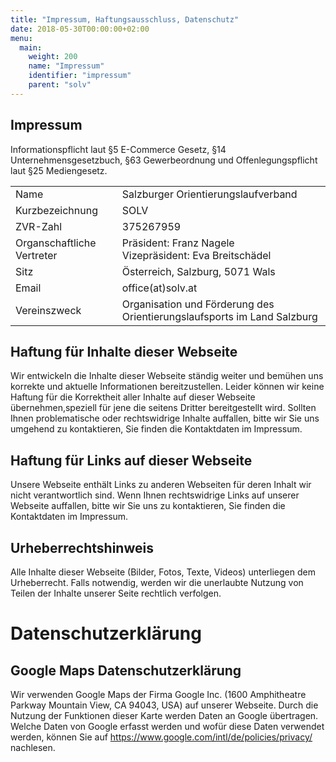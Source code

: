 ```yaml
---
title: "Impressum, Haftungsausschluss, Datenschutz"
date: 2018-05-30T00:00:00+02:00
menu:
  main:
    weight: 200
    name: "Impressum"
    identifier: "impressum"
    parent: "solv"
---
```


## Impressum

Informationspflicht laut §5 E-Commerce Gesetz, §14 Unternehmensgesetzbuch, §63 Gewerbeordnung und Offenlegungspflicht laut §25 Mediengesetz.

<table class="uk-table uk-table-divider uk-table-striped">
    <tbody>
        <tr>
            <td>Name</td>
            <td>Salzburger Orientierungslaufverband</td>
        </tr>
        <tr>
            <td>Kurzbezeichnung</td>
            <td>SOLV</td>
        </tr>
        <tr>
            <td>ZVR-Zahl</td>
            <td>375267959</td>
        </tr>
        <tr>
            <td>Organschaftliche Vertreter</td>
            <td>Präsident: Franz Nagele<br/>Vizepräsident: Eva Breitschädel</td>
        </tr>
        <tr>
            <td>Sitz</td>
            <td>Österreich, Salzburg, 5071 Wals</td>
        </tr>
        <tr>
            <td>Email</td>
            <td>office(at)solv.at</td>
        </tr>
        <tr>
            <td>Vereinszweck</td>
            <td>Organisation und Förderung des Orientierungslaufsports im Land Salzburg</td>
        </tr>
    </tbody>
</table>

## Haftung für Inhalte dieser Webseite

Wir entwickeln die Inhalte dieser Webseite ständig weiter und bemühen uns korrekte und aktuelle Informationen bereitzustellen. Leider können wir keine Haftung für die Korrektheit aller Inhalte auf dieser Webseite übernehmen,speziell für jene die seitens Dritter bereitgestellt wird. Sollten Ihnen problematische oder rechtswidrige Inhalte auffallen, bitte wir Sie uns umgehend zu kontaktieren, Sie finden die Kontaktdaten im Impressum.

## Haftung für Links auf dieser Webseite
Unsere Webseite enthält Links zu anderen Webseiten für deren Inhalt wir nicht verantwortlich sind. Wenn Ihnen rechtswidrige Links auf unserer Webseite auffallen, bitte wir Sie uns zu kontaktieren, Sie finden die Kontaktdaten im Impressum.

## Urheberrechtshinweis
Alle Inhalte dieser Webseite (Bilder, Fotos, Texte, Videos) unterliegen dem Urheberrecht. Falls notwendig, werden wir die unerlaubte Nutzung von Teilen der Inhalte unserer Seite rechtlich verfolgen.

# Datenschutzerklärung

## Google Maps Datenschutzerklärung

Wir verwenden Google Maps der Firma Google Inc. (1600 Amphitheatre Parkway Mountain View, CA 94043, USA) auf unserer Webseite. Durch die Nutzung der Funktionen dieser Karte werden Daten an Google übertragen. Welche Daten von Google erfasst werden und wofür diese Daten verwendet werden, können Sie auf https://www.google.com/intl/de/policies/privacy/ nachlesen.